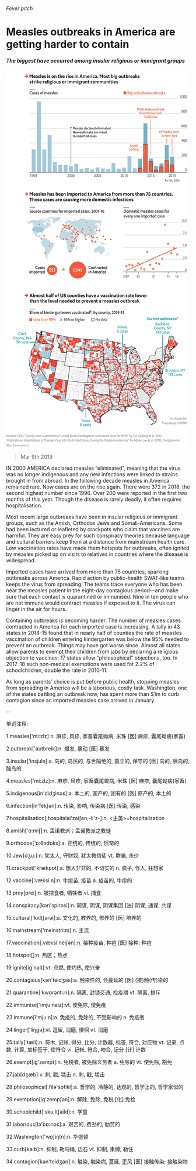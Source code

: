 ###### Fever pitch

# Measles outbreaks in America are getting harder to contain 

##### The biggest have occurred among insular religious or immigrant groups 

![image](images/20190309_gdc717.png) 

> Mar 9th 2019 

IN 2000 AMERICA declared measles “eliminated”, meaning that the virus was no longer indigenous and any new infections were linked to strains brought in from abroad. In the following decade measles in America remained rare. Now cases are on the rise again. There were 372 in 2018, the second highest number since 1996. Over 200 were reported in the first two months of this year. Though the disease is rarely deadly, it often requires hospitalisation. 

Most recent large outbreaks have been in insular religious or immigrant groups, such as the Amish, Orthodox Jews and Somali-Americans. Some had been lectured or leafleted by crackpots who claim that vaccines are harmful. They are easy prey for such conspiracy theories because language and cultural barriers keep them at a distance from mainstream health care. Low vaccination rates have made them hotspots for outbreaks, often ignited by measles picked up on visits to relatives in countries where the disease is widespread. 

Imported cases have arrived from more than 75 countries, sparking outbreaks across America. Rapid action by public-health SWAT-like teams keeps the virus from spreading. The teams trace everyone who has been near the measles patient in the eight-day contagious period—and make sure that each contact is quarantined or immunised. Nine in ten people who are not immune would contract measles if exposed to it. The virus can linger in the air for hours. 

Containing outbreaks is becoming harder. The number of measles cases contracted in America for each imported case is increasing. A tally in 43 states in 2014-15 found that in nearly half of counties the rate of measles vaccination of children entering kindergarten was below the 95% needed to prevent an outbreak. Things may have got worse since. Almost all states allow parents to exempt their children from jabs by declaring a religious objection to vaccines; 17 states allow “philosophical” objections, too. In 2017-18 such non-medical exemptions were used for 2.2% of schoolchildren, double the rate in 2010-11. 

As long as parents’ choice is put before public health, stopping measles from spreading in America will be a laborious, costly task. Washington, one of the states battling an outbreak now, has spent more than $1m to curb contagion since an imported measles case arrived in January. 

-- 

 单词注释:

1.measles['mi:zlz]:n. 麻疹, 风疹, 家畜囊尾蚴病, 米珠 [医] 麻疹, 囊尾蚴病(家畜) 

2.outbreak['autbreik]:n. 爆发, 暴动 [医] 暴发 

3.insular['insjulә]:a. 岛的, 岛民的, 与世隔绝的, 孤立的, 保守的 [医] 岛的, 胰岛的, 脑岛的 

4.measles['mi:zlz]:n. 麻疹, 风疹, 家畜囊尾蚴病, 米珠 [医] 麻疹, 囊尾蚴病(家畜) 

5.indigenous[in'didʒinәs]:a. 本土的, 国产的, 固有的 [医] 原产的, 本土的 

6.infection[in'fekʃәn]:n. 传染, 影响, 传染病 [医] 传染, 感染 

7.hospitalisation[,hɔspitәlai'zeiʃәn;-li'z-]:n. <主英>=hospitalization 

8.amish['ɑ:miʃ]:n. 孟诺教派；孟诺教派之教徒 

9.orthodox['ɒ:θәdɒks]:a. 正统的, 传统的, 惯常的 

10.Jew[dʒu:]:n. 犹太人, 守财奴, 犹太教信徒 vt. 欺骗, 杀价 

11.crackpot['krækpɒt]:a. 想入非非的, 不切实的 n. 疯子, 怪人, 狂想家 

12.vaccine['væksi:n]:n. 牛痘苗, 疫苗 a. 疫苗的, 牛痘的 

13.prey[prei]:n. 被掠食者, 牺牲者 vi. 捕食 

14.conspiracy[kәn'spirәsi]:n. 同谋, 阴谋, 阴谋集团 [法] 阴谋, 通谋, 共谋 

15.cultural['kʌltʃәrәl]:a. 文化的, 教养的, 修养的 [医] 培养的 

16.mainstream['meinstri:m]:n. 主流 

17.vaccination[.væksi'neiʃәn]:n. 接种疫苗, 种痘 [医] 接种; 种痘 

18.hotspot[]:n. 热区；热点 

19.ignite[ig'nait]:vt. 点燃, 使灼热, 使兴奋 

20.contagious[kәn'teidʒәs]:a. 触染性的, 会蔓延的 [医] (接)触(传)染的 

21.quarantine['kwɒrәnti:n]:n. 隔离, 封锁交通, 检疫期 vt. 隔离, 排斥 

22.immunise['imju:naiz]:vt. 使免除, 使免疫 

23.immune[i'mju:n]:a. 免疫的, 免除的, 不受影响的 n. 免疫者 

24.linger['liŋgә]:vi. 逗留, 消磨, 徘徊 vt. 消磨 

25.tally['tæli]:n. 符木, 记账, 得分, 比分, 计数器, 标签, 符合, 对应物 vt. 记录, 点数, 计算, 加标签于, 使符合 vi. 记帐, 符合, 吻合, 记分 [计] 计数 

26.exempt[ig'zempt]:n. 免税者, 被免除义务者 a. 免除的 vt. 使免除, 豁免 

27.jab[dʒæb]:v. 刺, 戳, 猛击 n. 刺, 戳, 猛击 

28.philosophical[.filә'sɒfikl]:a. 哲学的, 冷静的, 达观的, 哲学上的, 哲学家似的 

29.exemption[ig'zempʃәn]:n. 解除, 免除, 免税 [化] 免检 

30.schoolchild['sku:ltʃaild]:n. 学童 

31.laborious[lә'bɒ:riәs]:a. 艰苦的, 费劲的, 勤劳的 

32.Washington['wɒʃiŋtn]:n. 华盛顿 

33.curb[kә:b]:n. 抑制, 勒马绳, 边石 vt. 抑制, 束缚, 勒住 

34.contagion[kәn'teidʒәn]:n. 触染, 触染病, 蔓延, 歪风 [医] 接触传染; 接触染物 

